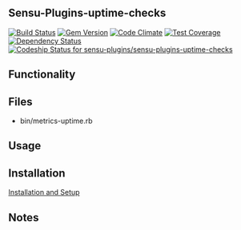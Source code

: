 ## Sensu-Plugins-uptime-checks

[![Build Status](https://travis-ci.org/sensu-plugins/sensu-plugins-uptime-checks.svg?branch=master)](https://travis-ci.org/sensu-plugins/sensu-plugins-uptime-checks)
[![Gem Version](https://badge.fury.io/rb/sensu-plugins-uptime-checks.svg)](http://badge.fury.io/rb/sensu-plugins-uptime-checks)
[![Code Climate](https://codeclimate.com/github/sensu-plugins/sensu-plugins-uptime-checks/badges/gpa.svg)](https://codeclimate.com/github/sensu-plugins/sensu-plugins-uptime-checks)
[![Test Coverage](https://codeclimate.com/github/sensu-plugins/sensu-plugins-uptime-checks/badges/coverage.svg)](https://codeclimate.com/github/sensu-plugins/sensu-plugins-uptime-checks)
[![Dependency Status](https://gemnasium.com/sensu-plugins/sensu-plugins-uptime-checks.svg)](https://gemnasium.com/sensu-plugins/sensu-plugins-uptime-checks)
[ ![Codeship Status for sensu-plugins/sensu-plugins-uptime-checks](https://codeship.com/projects/4af07720-e214-0132-e0ed-4ea0dd54b93d/status?branch=master)](https://codeship.com/projects/81389)

## Functionality

## Files
 * bin/metrics-uptime.rb

## Usage

## Installation

[Installation and Setup](https://github.com/sensu-plugins/documentation/blob/master/user_docs/installation_instructions.md)

## Notes
